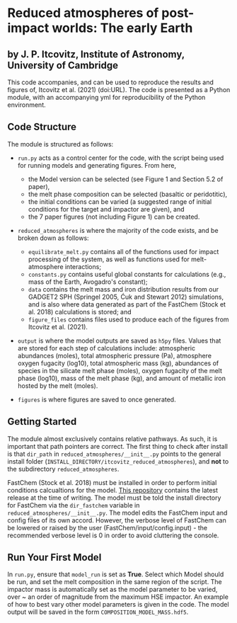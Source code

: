 # Reduced atmospheres of post-impact worlds: The early Earth

## by J. P. Itcovitz, Institute of Astronomy, University of Cambridge


This code accompanies, and can be used to reproduce the results and figures of, Itcovitz et al. (2021) (doi:URL). The code is presented as a Python module, with an accompanying yml for reproducibility of the Python environment. 

## Code Structure

The module is structured as follows:
* `run.py` acts as a control center for the code, with the script being used for running models and generating figures. From here,
  * the Model version can be selected (see Figure 1 and Section 5.2 of paper),
  * the melt phase composition can be selected (basaltic or peridotitic),
  * the initial conditions can be varied (a suggested range of initial conditions for the target and impactor are given), and
  * the 7 paper figures (not including Figure 1) can be created.

* `reduced_atmospheres` is where the majority of the code exists, and be broken down as follows:
  * `equilibrate_melt.py` contains all of the functions used for impact processing of the system, as well as functions used for melt-atmosphere interactions;
  * `constants.py` contains useful global constants for calculations (e.g., mass of the Earth, Avogadro's constant);
  * `data` contains the melt mass and iron distribution results from our GADGET2 SPH (Springel 2005, Ćuk and Stewart 2012) simulations, and is also where data generated as part of the FastChem (Stock et al. 2018) calculations is stored; and
  * `figure_files` contains files used to produce each of the figures from Itcovitz et al. (2021).

* `output` is where the model outputs are saved as `h5py` files. Values that are stored for each step of calculations include: atmospheric abundances (moles), total atmospheric pressure (Pa), atmosphere oxygen fugacity (log10), total atmospheric mass (kg), abundances of species in the silicate melt phase (moles), oxygen fugacity of the melt phase (log10), mass of the melt phase (kg), and amount of metallic iron hosted by the melt (moles).

* `figures` is where figures are saved to once generated.

## Getting Started

The module almost exclusively contains relative pathways. As such, it is important that path pointers are correct. The first thing to check after install is that `dir_path` in `reduced_atmospheres/__init__.py` points to the general install folder (`INSTALL_DIRECTORY/itcovitz_reduced_atmospheres`), and **not** to the subdirectory `reduced_atmospheres`.

FastChem (Stock et al. 2018) must be installed in order to perform initial conditions calcualtions for the model. [This repository](https://github.com/exoclime/FastChem) contains the latest release at the time of writing. The model must be told the install directory for FastChem via the `dir_fastchem` variable in `reduced_atmospheres/__init__.py`. The model edits the FastChem input and config files of its own accord. However, the verbose level of FastChem can be lowered or raised by the user (FastChem/input/config.input) - the recommended verbose level is 0 in order to avoid cluttering the console.


## Run Your First Model

In `run.py`, ensure that `model_run` is set as **True**. Select which Model should be run, and set the melt composition in the same region of the script. The impactor mass is automatically set as the model parameter to be varied, over ~ an order of magnitude from the maximum HSE impactor. An example of how to best vary other model parameters is given in the code. The model output will be saved in the form `COMPOSITION_MODEL_MASS.hdf5`.










